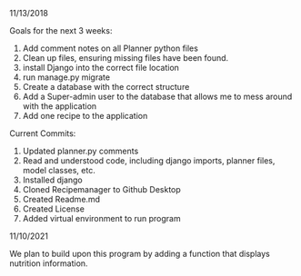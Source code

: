 11/13/2018

Goals for the next 3 weeks:
  1. Add comment notes on all Planner python files
  2. Clean up files, ensuring missing files have been found.
  3. install Django into the correct file location
  4. run manage.py migrate
  5. Create a database with the correct structure 
  6. Add a Super-admin user to the database that allows me to mess around with the application
  7. Add one recipe to the application
 
  
Current Commits:
 1. Updated planner.py comments
 2. Read and understood code, including django imports, planner files, model classes, etc.
 3. Installed django
 4. Cloned Recipemanager to Github Desktop
 5. Created Readme.md
 6. Created License
 7. Added virtual environment to run program

11/10/2021

We plan to build upon this program by adding a function that displays nutrition information.
